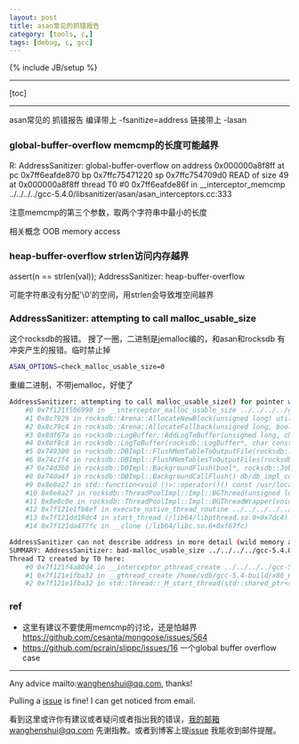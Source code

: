 ```yaml
---
layout: post
title: asan常见的抓错报告
category: [tools, c,]
tags: [debug, c, gcc]
---
```

{% include JB/setup %}

---

[toc]

---
asan常见的 抓错报告 编译带上 -fsanitize=address 链接带上 -lasan



### global-buffer-overflow  memcmp的长度可能越界

R: AddressSanitizer: global-buffer-overflow on address 0x000000a8f8ff at pc 0x7ff6eafde870 bp 0x7ffc75471220 sp 0x7ffc754709d0
READ of size 49 at 0x000000a8f8ff thread T0
    #0 0x7ff6eafde86f in __interceptor_memcmp ../../../../gcc-5.4.0/libsanitizer/asan/asan_interceptors.cc:333

注意memcmp的第三个参数，取两个字符串中最小的长度



相关概念 OOB memory access

### heap-buffer-overflow  strlen访问内存越界

  assert(n == strlen(val)); AddressSanitizer: heap-buffer-overflow 

可能字符串没有分配'\0'的空间，用strlen会导致堆空间越界

### AddressSanitizer: attempting to call malloc_usable_size

这个rocksdb的报错。 搜了一圈，二进制是jemalloc编的，和asan和rocksdb 有冲突产生的报错。临时禁止掉

```bash
ASAN_OPTIONS=check_malloc_usable_size=0
```

重编二进制，不带jemalloc，好使了

```bash
AddressSanitizer: attempting to call malloc_usable_size() for pointer which is not owned: 0x7f121aed6000
    #0 0x7f121f506990 in __interceptor_malloc_usable_size ../../../../gcc-5.4.0/libsanitizer/asan/asan_malloc_linux.cc:104
    #1 0x8c7929 in rocksdb::Arena::AllocateNewBlock(unsigned long) util/arena.cc:221
    #2 0x8c79c4 in rocksdb::Arena::AllocateFallback(unsigned long, bool) util/arena.cc:114
    #3 0x8df67a in rocksdb::LogBuffer::AddLogToBuffer(unsigned long, char const*, __va_list_tag*) util/log_buffer.cc:24
    #4 0x8df8c8 in rocksdb::LogToBuffer(rocksdb::LogBuffer*, char const*, ...) util/log_buffer.cc:88
    #5 0x749300 in rocksdb::DBImpl::FlushMemTableToOutputFile(rocksdb::ColumnFamilyData*, rocksdb::MutableCFOptions const&, bool*, rocksdb::JobContext*, rocksdb::SuperVersionContext*, rocksdb::LogBuffer*) db/db_impl_compaction_flush.cc:183
    #6 0x74c1f4 in rocksdb::DBImpl::FlushMemTablesToOutputFiles(rocksdb::autovector<rocksdb::DBImpl::BGFlushArg, 8ul> const&, bool*, rocksdb::JobContext*, rocksdb::LogBuffer*) db/db_impl_compaction_flush.cc:229
    #7 0x74d3b0 in rocksdb::DBImpl::BackgroundFlush(bool*, rocksdb::JobContext*, rocksdb::LogBuffer*, rocksdb::FlushReason*) db/db_impl_compaction_flush.cc:2025
    #8 0x74da4f in rocksdb::DBImpl::BackgroundCallFlush() db/db_impl_compaction_flush.cc:2059
    #9 0x8e8a27 in std::function<void ()>::operator()() const /usr/local/include/c++/5.4.0/functional:2267
    #10 0x8e8a27 in rocksdb::ThreadPoolImpl::Impl::BGThread(unsigned long) util/threadpool_imp.cc:265
    #11 0x8e8c0e in rocksdb::ThreadPoolImpl::Impl::BGThreadWrapper(void*) util/threadpool_imp.cc:303
    #12 0x7f121e1fb8ef in execute_native_thread_routine ../../../../../gcc-5.4.0/libstdc++-v3/src/c++11/thread.cc:84
    #13 0x7f121dd19dc4 in start_thread (/lib64/libpthread.so.0+0x7dc4)
    #14 0x7f121da477fc in __clone (/lib64/libc.so.6+0xf67fc)

AddressSanitizer can not describe address in more detail (wild memory access suspected).
SUMMARY: AddressSanitizer: bad-malloc_usable_size ../../../../gcc-5.4.0/libsanitizer/asan/asan_malloc_linux.cc:104 __interceptor_malloc_usable_size
Thread T2 created by T0 here:
    #0 0x7f121f4a80d4 in __interceptor_pthread_create ../../../../gcc-5.4.0/libsanitizer/asan/asan_interceptors.cc:179
    #1 0x7f121e1fba32 in __gthread_create /home/vdb/gcc-5.4-build/x86_64-unknown-linux-gnu/libstdc++-v3/include/x86_64-unknown-linux-gnu/bits/gthr-default.h:662
    #2 0x7f121e1fba32 in std::thread::_M_start_thread(std::shared_ptr<std::thread::_Impl_base>, void (*)()) ../../../../../gcc-5.4.0/libstdc++-v3/src/c++11/thread.cc:149

```



### ref

- 这里有建议不要使用memcmp的讨论，还是怕越界 https://github.com/cesanta/mongoose/issues/564
- https://github.com/pcrain/slippc/issues/16 一个global buffer overflow case



---

Any advice mailto:wanghenshui@qq.com, thanks! 

Pulling a [issue](https://github.com/wanghenshui/wanghenshui.github.io/issues/new) is fine! I can get noticed from email.

看到这里或许你有建议或者疑问或者指出我的错误，我的邮箱wanghenshui@qq.com 先谢指教。或者到博客上提[issue](https://github.com/wanghenshui/wanghenshui.github.io/issues/new) 我能收到邮件提醒。